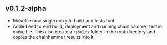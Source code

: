 ## v0.1.2-alpha

- Makefile now single entry to build and tests tool. 
- Added end to end build, deployment and running chain hammer test in make file. This also create a `results` folder in the root directory and copies the chainhammer results into it. 